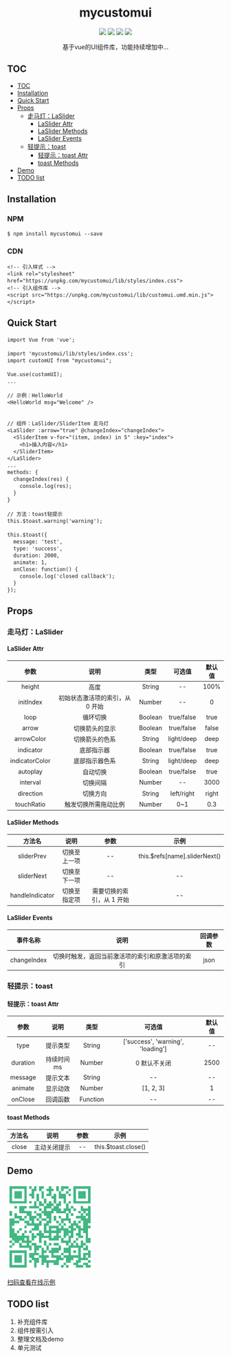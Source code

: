 <!--
[![NPM](https://nodei.co/npm/mycustomui.png?downloads=true&downloadRank=true&stars=true)](https://nodei.co/npm/mycustomui/) -->
<h1 align="center">mycustomui</h1>
<p align="center">
    <a href="https://www.npmjs.com/package/mycustomui"><img src="https://badgen.net/bundlephobia/minzip/mycustomui?color=cyan" /></a>
    <a href="https://www.npmjs.com/package/mycustomui"><img src="https://badgen.net/npm/dependents/mycustomui" /></a>
    <a href="https://www.npmjs.com/package/mycustomui"><img src="https://badgen.net/npm/v/mycustomui" /></a>
    <a href="https://www.npmjs.com/package/mycustomui"><img src="https://badgen.net/badge/license/MIT/blue" /></a>
</p>
<p align="center">
基于vue的UI组件库，功能持续增加中...
</p>

## TOC
<!-- TOC -->

- [TOC](#toc)
- [Installation](#installation)
- [Quick Start](#quick-start)
- [Props](#props)
  - [走马灯：LaSlider](#走马灯laslider)
    - [LaSlider Attr](#laslider-attr)
    - [LaSlider Methods](#laslider-methods)
    - [LaSlider Events](#laslider-events)
  - [轻提示：toast](#轻提示toast)
    - [轻提示：toast Attr](#轻提示toast-attr)
    - [toast Methods](#toast-methods)
- [Demo](#demo)
- [TODO list](#todo-list)

<!-- /TOC -->

## Installation

### NPM
```
$ npm install mycustomui --save

```
### CDN
```
<!-- 引入样式 -->
<link rel="stylesheet" href="https://unpkg.com/mycustomui/lib/styles/index.css">
<!-- 引入组件库 -->
<script src="https://unpkg.com/mycustomui/lib/customui.umd.min.js"></script>
```


## Quick Start
```
import Vue from 'vue';

import 'mycustomui/lib/styles/index.css';
import customUI from "mycustomui";

Vue.use(customUI);
...

// 示例：HelloWorld
<HelloWorld msg="Welcome" />


// 组件：LaSlider/SliderItem 走马灯
<LaSlider :arrow="true" @changeIndex="changeIndex">
  <SliderItem v-for="(item, index) in 5" :key="index">
    <h1>插入内容</h1>
  </SliderItem>
</LaSlider>
...
methods: {
  changeIndex(res) {
    console.log(res);
  }
}

// 方法：toast轻提示
this.$toast.warning('warning');

this.$toast({
  message: 'test',
  type: 'success',
  duration: 2000,
  animate: 1,
  onClose: function() {
    console.log('closed callback');
  }
});

```

## Props

### 走马灯：LaSlider

#### LaSlider Attr
| 参数 | 说明 | 类型 | 可选值 | 默认值 |
| :------:| :------: | :------: | :------: | :------: |
| height | 高度 | String | -- | 100% |
| initIndex | 初始状态激活项的索引，从 0 开始 | Number | -- | 0 |
| loop | 循环切换 | Boolean | true/false | true |
| arrow | 切换箭头的显示 | Boolean | true/false | false |
| arrowColor | 切换箭头的色系 | String | light/deep | deep |
| indicator | 底部指示器 | Boolean | true/false | true |
| indicatorColor | 底部指示器色系 | String | light/deep | deep |
| autoplay | 自动切换 | Boolean | true/false | true |
| interval | 切换间隔 | Number | -- | 3000 |
| direction | 切换方向 | String | left/right | right |
| touchRatio | 触发切换所需拖动比例 | Number | 0~1 | 0.3 |

#### LaSlider Methods
| 方法名 | 说明 | 参数 | 示例 |
| :------:| :------: | :------: | :------: |
| sliderPrev | 	切换至上一项 | -- | this.$refs[name].sliderNext() |
| sliderNext | 	切换至下一项 | -- | -- |
| handleIndicator | 	切换至指定项 | 需要切换的索引，从 1 开始 | -- |

#### LaSlider Events
| 事件名称 | 说明 | 回调参数 |
| :------:| :------: | :------: |
| changeIndex | 切换时触发，返回当前激活项的索引和原激活项的索引 | json |


### 轻提示：toast

#### 轻提示：toast Attr
| 参数 | 说明 | 类型 | 可选值 | 默认值 |
| :------:| :------: | :------: | :------: | :------: |
| type | 提示类型 | String | ['success', 'warning', 'loading'] | -- |
| duration | 持续时间ms | Number | 0 默认不关闭 | 2500 |
| message | 提示文本 | String | -- | -- |
| animate | 显示动效 | Number | [1, 2, 3] | 1 |
| onClose | 回调函数 | Function | -- | -- |

#### toast Methods
| 方法名 | 说明 | 参数 | 示例 |
| :------:| :------: | :------: | :------: |
| close | 主动关闭提示 | -- | this.$toast.close() |


## Demo
<a href="http://132.232.77.14/dist/index.html">
  <img src="./public/demo_link.png" alt="扫码查看在线示例" width="200px" height="200px">
</a>

[扫码查看在线示例](https://github.com/childlabor/customui-demo)

## TODO list
1. 补充组件库
2. 组件按需引入
3. 整理文档及demo
4. 单元测试

